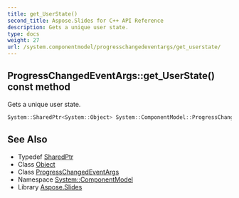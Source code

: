 ```yaml
---
title: get_UserState()
second_title: Aspose.Slides for C++ API Reference
description: Gets a unique user state.
type: docs
weight: 27
url: /system.componentmodel/progresschangedeventargs/get_userstate/
---
```

## ProgressChangedEventArgs::get_UserState() const method


Gets a unique user state.

```cpp
System::SharedPtr<System::Object> System::ComponentModel::ProgressChangedEventArgs::get_UserState() const
```

## See Also

* Typedef [SharedPtr](../../../system/sharedptr/)
* Class [Object](../../../system/object/)
* Class [ProgressChangedEventArgs](../)
* Namespace [System::ComponentModel](../../)
* Library [Aspose.Slides](../../../)